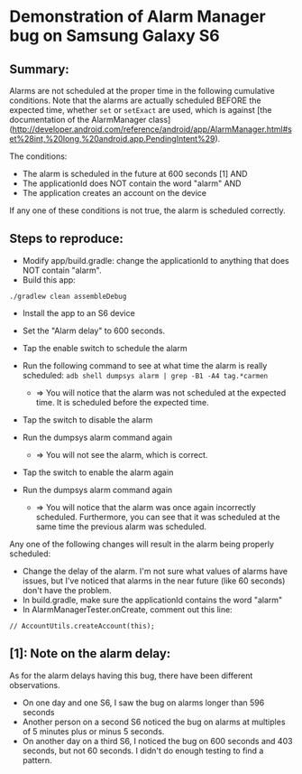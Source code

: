 Demonstration of Alarm Manager bug on Samsung Galaxy S6
=======================================================

Summary:
--------
Alarms are not scheduled at the proper time in the following cumulative conditions.
Note that the alarms are actually scheduled BEFORE the expected time, whether ```set```
or ```setExact``` are used, which is against [the documentation of the AlarmManager class] (http://developer.android.com/reference/android/app/AlarmManager.html#set%28int,%20long,%20android.app.PendingIntent%29).

The conditions:
* The alarm is scheduled in the future at 600 seconds [1]
AND
* The applicationId does NOT contain the word "alarm"
AND
* The application creates an account on the device

If any one of these conditions is not true, the alarm is scheduled correctly.


Steps to reproduce:
-------------------
* Modify app/build.gradle: change the applicationId to anything that does NOT contain "alarm".
* Build this app:
```
./gradlew clean assembleDebug 
```
* Install the app to an S6 device
* Set the "Alarm delay" to 600 seconds.
* Tap the enable switch to schedule the alarm
* Run the following command to see at what time the alarm is really scheduled: ``` adb shell dumpsys alarm | grep -B1 -A4 tag.*carmen ```
  * => You will notice that the alarm was not scheduled at the expected time.  It is scheduled before the expected time.

* Tap the switch to disable the alarm
* Run the dumpsys alarm command again
  * => You will not see the alarm, which is correct.

* Tap the switch to enable the alarm again
* Run the dumpsys alarm command again
  * => You will notice that the alarm was once again incorrectly scheduled. Furthermore, you can see that it was scheduled at the same time the previous alarm was scheduled.


Any one of the following changes will result in the alarm being properly scheduled:
* Change the delay of the alarm. I'm not sure what values of alarms have issues, but I've noticed that alarms in the near future (like 60 seconds) don't have the problem.
* In build.gradle, make sure the applicationId contains the word "alarm"
* In AlarmManagerTester.onCreate, comment out this line:
```
// AccountUtils.createAccount(this);
```


[1]: Note on the alarm delay:
-----------------------------
As for the alarm delays having this bug, there have been different observations.
* On one day and one S6, I saw the bug on alarms longer than 596 seconds
* Another person on a second S6 noticed the bug on alarms at multiples of 5 minutes plus or minus 5 seconds.
* On another day on a third S6, I noticed the bug on 600 seconds and 403 seconds, but not 60 seconds.  I didn't do enough testing to find a pattern.
